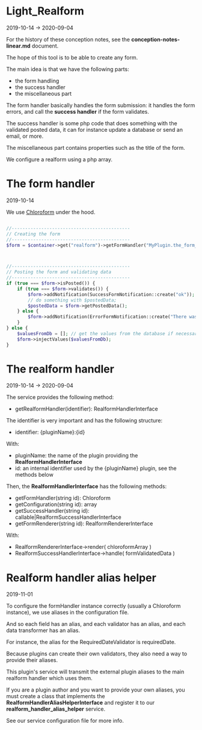 Light_Realform
===============
2019-10-14 -> 2020-09-04



For the history of these conception notes, see the **conception-notes-linear.md** document.


The hope of this tool is to be able to create any form.



The main idea is that we have the following parts:


- the form handling
- the success handler
- the miscellaneous part 


The form handler basically handles the form submission: it handles the form errors, and call the **success handler** if the form validates.

The success handler is some php code that does something with the validated posted data, it can for instance
update a database or send an email, or more.

The miscellaneous part contains properties such as the title of the form.



We configure a realform using a php array.





The form handler
==================
2019-10-14

We use [Chloroform](https://github.com/lingtalfi/Chloroform) under the hood. 

```php 

//--------------------------------------------
// Creating the form
//--------------------------------------------
$form = $container->get("realform")->getFormHandler("MyPlugin.the_form_id");



//--------------------------------------------
// Posting the form and validating data
//--------------------------------------------
if (true === $form->isPosted()) {
    if (true === $form->validates()) {
        $form->addNotification(SuccessFormNotification::create("ok"));
        // do something with $postedData;
        $postedData = $form->getPostedData();
    } else {
        $form->addNotification(ErrorFormNotification::create("There was a problem."));
    }
} else {
    $valuesFromDb = []; // get the values from the database if necessary...
    $form->injectValues($valuesFromDb);
}
```

 





The realform handler
==================
2019-10-14 -> 2020-09-04


The service provides the following method:

- getRealformHandler(identifier): RealformHandlerInterface


The identifier is very important and has the following structure:

- identifier: {pluginName}:{id}

With: 

- pluginName: the name of the plugin providing the **RealformHandlerInterface**
- id: an internal identifier used by the {pluginName} plugin, see the methods below



Then, the **RealformHandlerInterface** has the following methods:

- getFormHandler(string id): Chloroform
- getConfiguration(string id): array
- getSuccessHandler(string id): callable|RealformSuccessHandlerInterface
- getFormRenderer(string id): RealformRendererInterface



With:

- RealformRendererInterface->render( chloroformArray ) 
- RealformSuccessHandlerInterface->handle( formValidatedData ) 




Realform handler alias helper
==================
2019-11-01


To configure the formHandler instance correctly (usually a Chloroform instance),
we use aliases in the configuration file.

And so each field has an alias, and each validator has an alias, and each data transformer
has an alias.

For instance, the alias for the RequiredDateValidator is requiredDate.

Because plugins can create their own validators, they also need a way to provide their aliases.

This plugin's service will transmit the external plugin aliases to the
main realform handler which uses them.

If you are a plugin author and you want to provide your own aliases, you must create a class that 
implements the **RealformHandlerAliasHelperInterface** and register it to our **realform_handler_alias_helper** service.

See our service configuration file for more info.




 









